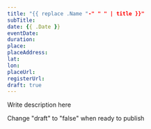 ```yaml
---
title: "{{ replace .Name "-" " " | title }}"
subTitle:
date: {{ .Date }}
eventDate:
duration:
place:
placeAddress:
lat:
lon:
placeUrl:
registerUrl:
draft: true
---
```


Write description here

Change "draft" to "false" when ready to publish
